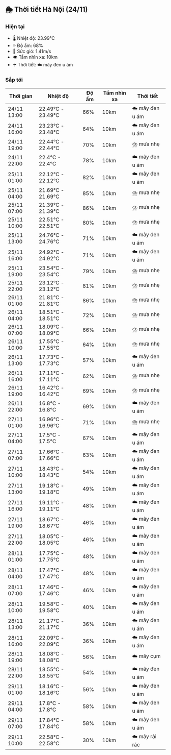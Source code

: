 ## 🌦️ Thời tiết Hà Nội (24/11)

### Hiện tại

- 🌡️ Nhiệt độ: 23.99℃
- 💦 Độ ẩm: 68%
- 💨 Sức gió: 1.41m/s
- 👁️ Tầm nhìn xa: 10km
- ☂️ Thời tiết: ☁️ mây đen u ám

### Sắp tới

| Thời gian | Nhiệt độ | Độ ẩm | Tầm nhìn xa | Thời tiết |
| --- | --- | --- | --- | --- |
| 24/11 13:00 | 22.49℃ - 23.49℃ | 66% | 10km | ☁️ mây đen u ám |
| 24/11 16:00 | 23.23℃ - 23.48℃ | 64% | 10km | ☁️ mây đen u ám |
| 24/11 19:00 | 22.44℃ - 22.44℃ | 70% | 10km | ⛈️ mưa nhẹ |
| 24/11 22:00 | 22.4℃ - 22.4℃ | 78% | 10km | ☁️ mây đen u ám |
| 25/11 01:00 | 22.12℃ - 22.12℃ | 82% | 10km | ☁️ mây đen u ám |
| 25/11 04:00 | 21.69℃ - 21.69℃ | 85% | 10km | ⛈️ mưa nhẹ |
| 25/11 07:00 | 21.39℃ - 21.39℃ | 86% | 10km | ⛈️ mưa nhẹ |
| 25/11 10:00 | 22.51℃ - 22.51℃ | 80% | 10km | ⛈️ mưa nhẹ |
| 25/11 13:00 | 24.76℃ - 24.76℃ | 71% | 10km | ☁️ mây đen u ám |
| 25/11 16:00 | 24.92℃ - 24.92℃ | 71% | 10km | ☁️ mây đen u ám |
| 25/11 19:00 | 23.54℃ - 23.54℃ | 79% | 10km | ⛈️ mưa nhẹ |
| 25/11 22:00 | 23.12℃ - 23.12℃ | 81% | 10km | ⛈️ mưa nhẹ |
| 26/11 01:00 | 21.81℃ - 21.81℃ | 86% | 10km | ⛈️ mưa nhẹ |
| 26/11 04:00 | 18.51℃ - 18.51℃ | 72% | 10km | ⛈️ mưa nhẹ |
| 26/11 07:00 | 18.09℃ - 18.09℃ | 66% | 10km | ⛈️ mưa nhẹ |
| 26/11 10:00 | 17.55℃ - 17.55℃ | 64% | 10km | ⛈️ mưa nhẹ |
| 26/11 13:00 | 17.73℃ - 17.73℃ | 57% | 10km | ☁️ mây đen u ám |
| 26/11 16:00 | 17.11℃ - 17.11℃ | 62% | 10km | ⛈️ mưa nhẹ |
| 26/11 19:00 | 16.42℃ - 16.42℃ | 69% | 10km | ⛈️ mưa nhẹ |
| 26/11 22:00 | 16.8℃ - 16.8℃ | 69% | 10km | ☁️ mây đen u ám |
| 27/11 01:00 | 16.96℃ - 16.96℃ | 71% | 10km | ⛈️ mưa nhẹ |
| 27/11 04:00 | 17.5℃ - 17.5℃ | 67% | 10km | ☁️ mây đen u ám |
| 27/11 07:00 | 17.66℃ - 17.66℃ | 63% | 10km | ☁️ mây đen u ám |
| 27/11 10:00 | 18.43℃ - 18.43℃ | 54% | 10km | ☁️ mây đen u ám |
| 27/11 13:00 | 19.18℃ - 19.18℃ | 49% | 10km | ☁️ mây đen u ám |
| 27/11 16:00 | 19.11℃ - 19.11℃ | 48% | 10km | ☁️ mây đen u ám |
| 27/11 19:00 | 18.67℃ - 18.67℃ | 46% | 10km | ☁️ mây đen u ám |
| 27/11 22:00 | 18.05℃ - 18.05℃ | 46% | 10km | ☁️ mây đen u ám |
| 28/11 01:00 | 17.75℃ - 17.75℃ | 48% | 10km | ☁️ mây đen u ám |
| 28/11 04:00 | 17.47℃ - 17.47℃ | 48% | 10km | ☁️ mây đen u ám |
| 28/11 07:00 | 17.46℃ - 17.46℃ | 46% | 10km | ☁️ mây đen u ám |
| 28/11 10:00 | 19.58℃ - 19.58℃ | 40% | 10km | ☁️ mây đen u ám |
| 28/11 13:00 | 21.17℃ - 21.17℃ | 36% | 10km | ☁️ mây đen u ám |
| 28/11 16:00 | 22.09℃ - 22.09℃ | 36% | 10km | ☁️ mây đen u ám |
| 28/11 19:00 | 18.08℃ - 18.08℃ | 56% | 10km | ☁️ mây cụm |
| 28/11 22:00 | 18.55℃ - 18.55℃ | 54% | 10km | ☁️ mây đen u ám |
| 29/11 01:00 | 18.16℃ - 18.16℃ | 56% | 10km | ☁️ mây đen u ám |
| 29/11 04:00 | 17.8℃ - 17.8℃ | 58% | 10km | ☁️ mây đen u ám |
| 29/11 07:00 | 17.84℃ - 17.84℃ | 58% | 10km | ☁️ mây đen u ám |
| 29/11 10:00 | 22.58℃ - 22.58℃ | 30% | 10km | ☁️ mây rải rác |
